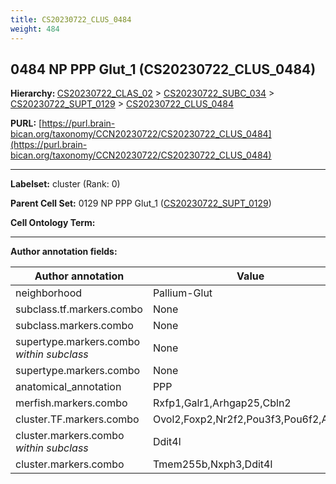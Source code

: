 ```yaml
---
title: CS20230722_CLUS_0484
weight: 484
---
```

## 0484 NP PPP Glut_1 (CS20230722_CLUS_0484)
<b>Hierarchy: </b>
[CS20230722_CLAS_02](../CS20230722_CLAS_02) >
[CS20230722_SUBC_034](../CS20230722_SUBC_034) >
[CS20230722_SUPT_0129](../CS20230722_SUPT_0129) >
[CS20230722_CLUS_0484](../CS20230722_CLUS_0484)

**PURL:** [https://purl.brain-bican.org/taxonomy/CCN20230722/CS20230722_CLUS_0484](https://purl.brain-bican.org/taxonomy/CCN20230722/CS20230722_CLUS_0484)

---


**Labelset:** cluster (Rank: 0)

**Parent Cell Set:** 0129 NP PPP Glut_1 ([CS20230722_SUPT_0129](../CS20230722_SUPT_0129))



**Cell Ontology Term:** 

[MARKER GENES.]: #


---

[TRANSFERRED ANNOTATIONS.]: #


[AUTHOR ANNOTATION FIELDS.]: #


**Author annotation fields:**

| Author annotation | Value |
|-------------------|-------|
|neighborhood|Pallium-Glut|
|subclass.tf.markers.combo|None|
|subclass.markers.combo|None|
|supertype.markers.combo _within subclass_|None|
|supertype.markers.combo|None|
|anatomical_annotation|PPP|
|merfish.markers.combo|Rxfp1,Galr1,Arhgap25,Cbln2|
|cluster.TF.markers.combo|Ovol2,Foxp2,Nr2f2,Pou3f3,Pou6f2,Ascl1|
|cluster.markers.combo _within subclass_|Ddit4l|
|cluster.markers.combo|Tmem255b,Nxph3,Ddit4l|
